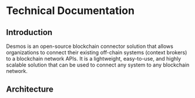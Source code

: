 # Technical Documentation

## Introduction
Desmos is an open-source blockchain connector solution that allows organizations to connect their existing off-chain systems (context brokers) to a blockchain network APIs. It is a lightweight, easy-to-use, and highly scalable solution that can be used to connect any system to any blockchain network.

## Architecture